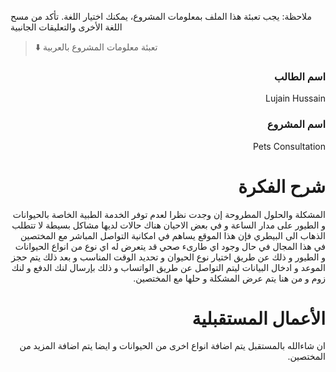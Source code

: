 
ملاحظة: يجب تعبئة هذا الملف بمعلومات المشروع، يمكنك اختيار اللغة. تأكد من مسح اللغة الأخرى والتعليقات الجانبية 
> ⬇️ تعبئة معلومات المشروع بالعربية  

<div dir="rtl">
  
### اسم الطالب
Lujain Hussain

### اسم المشروع
Pets Consultation

# شرح الفكرة
المشكلة والحلول المطروحة إن وجدت
 نظرا لعدم توفر الخدمة الطبية الخاصة بالحيوانات و الطيور على مدار الساعة و في بعض الاحيان هناك حالات لديها مشاكل بسيطة لا تتطلب الذهاب الى البيطري فإن هذا الموقع يساهم في امكانية التواصل المباشر مع المختصين في هذا المجال في حال وجود اي طارىء صحي قد يتعرض له اي نوع من انواع الحيوانات و الطيور و ذلك عن طريق اختيار نوع الحيوان و تحديد الوقت المناسب و بعد ذلك يتم حجز الموعد و ادخال البيانات ليتم التواصل عن طريق الواتساب و ذلك بإرسال لنك الدفع و لنك زوم و من هنا يتم عرض المشكلة و حلها مع المختصين.  

# الأعمال المستقبلية
ان شاءالله بالمستقبل يتم اضافة انواع اخرى من الحيوانات و ايضا يتم اضافة المزيد من المختصين.

</div>



